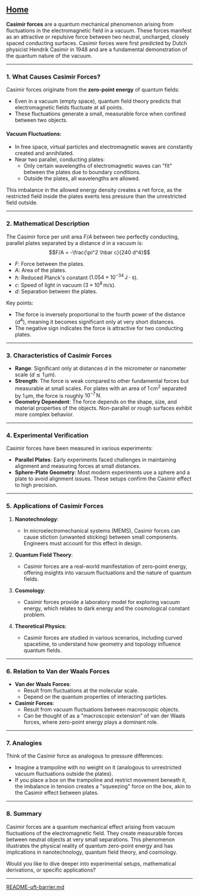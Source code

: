 [Home](https://t2m.io/VwvDcuw)
---

**Casimir forces** are a quantum mechanical phenomenon arising from fluctuations in the electromagnetic field in a vacuum. These forces manifest as an attractive or repulsive force between two neutral, uncharged, closely spaced conducting surfaces. Casimir forces were first predicted by Dutch physicist Hendrik Casimir in 1948 and are a fundamental demonstration of the quantum nature of the vacuum.

---

### **1. What Causes Casimir Forces?**
Casimir forces originate from the **zero-point energy** of quantum fields:
- Even in a vacuum (empty space), quantum field theory predicts that electromagnetic fields fluctuate at all points.
- These fluctuations generate a small, measurable force when confined between two objects.

#### **Vacuum Fluctuations**:
- In free space, virtual particles and electromagnetic waves are constantly created and annihilated.
- Near two parallel, conducting plates:
  - Only certain wavelengths of electromagnetic waves can "fit" between the plates due to boundary conditions.
  - Outside the plates, all wavelengths are allowed.

This imbalance in the allowed energy density creates a net force, as the restricted field inside the plates exerts less pressure than the unrestricted field outside.

---

### **2. Mathematical Description**
The Casimir force per unit area $F/A$ between two perfectly conducting, parallel plates separated by a distance $d$ in a vacuum is:
$$F/A = -\frac{\pi^2 \hbar c}{240 d^4}$$
- $F$: Force between the plates.
- $A$: Area of the plates.
- $\hbar$: Reduced Planck's constant ($1.054 \times 10^{-34} \, \mathrm{J \cdot s}$).
- $c$: Speed of light in vacuum ($3 \times 10^8 \, \mathrm{m/s}$).
- $d$: Separation between the plates.

Key points:
- The force is inversely proportional to the fourth power of the distance ($d^4$), meaning it becomes significant only at very short distances.
- The negative sign indicates the force is attractive for two conducting plates.

---

### **3. Characteristics of Casimir Forces**
- **Range**: Significant only at distances $d$ in the micrometer or nanometer scale ($d \lesssim 1 \, \mathrm{\mu m}$).
- **Strength**: The force is weak compared to other fundamental forces but measurable at small scales. For plates with an area of $1 \, \mathrm{cm}^2$ separated by $1 \, \mathrm{\mu m}$, the force is roughly $10^{-7} \, \mathrm{N}$.
- **Geometry Dependent**: The force depends on the shape, size, and material properties of the objects. Non-parallel or rough surfaces exhibit more complex behavior.

---

### **4. Experimental Verification**
Casimir forces have been measured in various experiments:
- **Parallel Plates**: Early experiments faced challenges in maintaining alignment and measuring forces at small distances.
- **Sphere-Plate Geometry**: Most modern experiments use a sphere and a plate to avoid alignment issues. These setups confirm the Casimir effect to high precision.

---

### **5. Applications of Casimir Forces**
1. **Nanotechnology**:
   - In microelectromechanical systems (MEMS), Casimir forces can cause stiction (unwanted sticking) between small components. Engineers must account for this effect in design.

2. **Quantum Field Theory**:
   - Casimir forces are a real-world manifestation of zero-point energy, offering insights into vacuum fluctuations and the nature of quantum fields.

3. **Cosmology**:
   - Casimir forces provide a laboratory model for exploring vacuum energy, which relates to dark energy and the cosmological constant problem.

4. **Theoretical Physics**:
   - Casimir forces are studied in various scenarios, including curved spacetime, to understand how geometry and topology influence quantum fields.

---

### **6. Relation to Van der Waals Forces**
- **Van der Waals Forces**:
  - Result from fluctuations at the molecular scale.
  - Depend on the quantum properties of interacting particles.
- **Casimir Forces**:
  - Result from vacuum fluctuations between macroscopic objects.
  - Can be thought of as a "macroscopic extension" of van der Waals forces, where zero-point energy plays a dominant role.

---

### **7. Analogies**
Think of the Casimir force as analogous to pressure differences:
- Imagine a trampoline with no weight on it (analogous to unrestricted vacuum fluctuations outside the plates).
- If you place a box on the trampoline and restrict movement beneath it, the imbalance in tension creates a "squeezing" force on the box, akin to the Casimir effect between plates.

---

### **8. Summary**
Casimir forces are a quantum mechanical effect arising from vacuum fluctuations of the electromagnetic field. They create measurable forces between neutral objects at very small separations. This phenomenon illustrates the physical reality of quantum zero-point energy and has implications in nanotechnology, quantum field theory, and cosmology.

Would you like to dive deeper into experimental setups, mathematical derivations, or specific applications?


---

[README-uft-barrier.md](https://t2m.io/nSns3EH)
